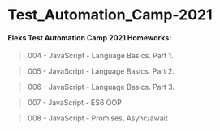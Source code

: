 # Test_Automation_Camp-2021
#### Eleks Test Automation Camp 2021 Homeworks:

> 004 - JavaScript - Language Basics. Part 1.

> 005 - JavaScript - Language Basics. Part 2.

> 006 - JavaScript - Language Basics. Part 3.

> 007 - JavaScript - ES6 OOP

> 008 - JavaScript - Promises, Async/await

